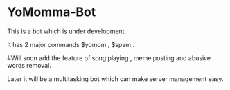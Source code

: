 # YoMomma-Bot

This is a bot which is under development.

It has 2 major commands $yomom , $spam .

#Will soon add the feature of song playing , meme posting and abusive words removal.

Later it will be a multitasking bot which can make server management easy.

